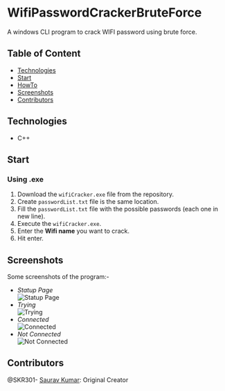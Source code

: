# WifiPasswordCrackerBruteForce
A windows CLI program to crack WIFI password using brute force.
  
## Table of Content
- [Technologies](#technologies)
- [Start](#Start)
- [HowTo](#HowTo)
- [Screenshots](#screenshots)
- [Contributors](#contributors)

## Technologies
- C++

## Start
### Using .exe
1. Download the `wifiCracker.exe` file from the repository.
2. Create `passwordList.txt` file is the same location.
3. Fill the `passwordList.txt` file with the possible passwords (each one in new line).
4. Execute the `wifiCracker.exe`.
5. Enter the **Wifi name** you want to crack.
6. Hit enter.

## Screenshots
Some screenshots of the program:-
- *Statup Page*<br />
  ![Statup Page](https://github.com/SKR301/Wifi-Password-Cracker-BruteForce/blob/tree/master/ScreenShots/enterName.png)
- *Trying*<br />
  ![Trying](https://github.com/SKR301/Wifi-Password-Cracker-BruteForce/blob/tree/master/ScreenShots/trying.png)
- *Connected*<br />
  ![Connected](https://github.com/SKR301/Wifi-Password-Cracker-BruteForce/blob/tree/master/ScreenShots/connected.png)
- *Not Connected*<br />
  ![Not Connected](https://github.com/SKR301/Wifi-Password-Cracker-BruteForce/blob/tree/master/ScreenShots/notConnected.png)
  

## Contributors
@SKR301- [Saurav Kumar](https://github.com/SKR301): Original Creator
